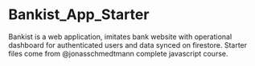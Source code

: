 # Bankist_App_Starter
 Bankist is a web application, imitates bank website with operational dashboard for authenticated users and data synced on firestore. Starter files come from @jonasschmedtmann complete javascript course.
